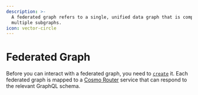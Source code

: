 ```yaml
---
description: >-
  A federated graph refers to a single, unified data graph that is composed of
  multiple subgraphs.
icon: vector-circle
---
```


# Federated Graph

Before you can interact with a federated graph, you need to [`create`](create.md) it. Each federated graph is mapped to a [Cosmo Router](broken-reference) service that can respond to the relevant GraphQL schema.
